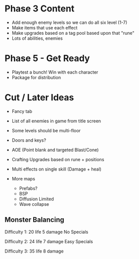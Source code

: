 # Phase 3 Content
- Add enough enemy levels so we can do all six level (1-7)
- Make items that use each effect
- Make upgrades based on a tag pool based upon that "rune"
- Lots of abilities, enemies

# Phase 5 - Get Ready
- Playtest a bunch! Win with each character
- Package for distribution



# Cut / Later Ideas
- Fancy tab

- List of all enemies in game from title screen
- Some levels should be multi-floor
- Doors and keys?
- AOE (Point blank and targeted Blast/Cone)
- Crafting Upgrades based on rune + positions
- Multi effects on single skill (Damage + heal)
- More maps
    - Prefabs?
    - BSP
    - Diffusion Limited
    - Wave collapse


## Monster Balancing

Difficulty 1:
20 life
5 damage
No Specials

Difficulty 2:
24 life
7 damage
Easy Specials

Difficulty 3:
35 life
8 damage


